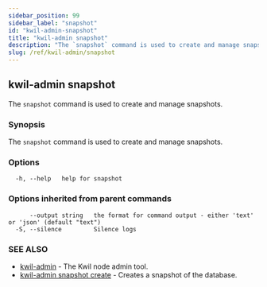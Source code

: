 ```yaml
---
sidebar_position: 99
sidebar_label: "snapshot"
id: "kwil-admin-snapshot"
title: "kwil-admin snapshot"
description: "The `snapshot` command is used to create and manage snapshots."
slug: /ref/kwil-admin/snapshot
---
```


## kwil-admin snapshot

The `snapshot` command is used to create and manage snapshots.

### Synopsis

The `snapshot` command is used to create and manage snapshots.

### Options

```
  -h, --help   help for snapshot
```

### Options inherited from parent commands

```
      --output string   the format for command output - either 'text' or 'json' (default "text")
  -S, --silence         Silence logs
```

### SEE ALSO

* [kwil-admin](/docs/ref/kwil-admin)	 - The Kwil node admin tool.
* [kwil-admin snapshot create](/docs/ref/kwil-admin/snapshot/create)	 - Creates a snapshot of the database.

